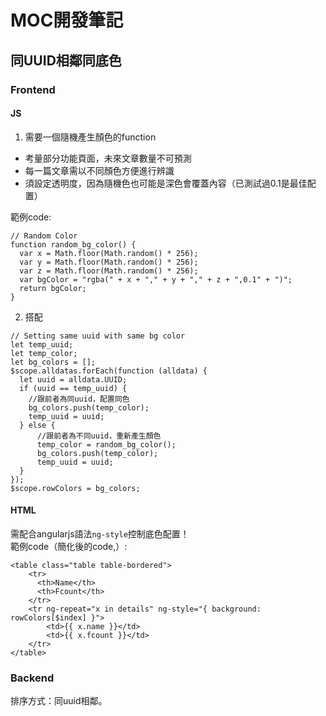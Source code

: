 # MOC開發筆記
## 同UUID相鄰同底色
### Frontend
#### JS
1. 需要一個隨機產生顏色的function
- 考量部分功能頁面，未來文章數量不可預測   
- 每一篇文章需以不同顏色方便進行辨識   
- 須設定透明度，因為隨機色也可能是深色會覆蓋內容（已測試過0.1是最佳配置）  

範例code:  
```
// Random Color
function random_bg_color() {
  var x = Math.floor(Math.random() * 256);
  var y = Math.floor(Math.random() * 256);
  var z = Math.floor(Math.random() * 256);
  var bgColor = "rgba(" + x + "," + y + "," + z + ",0.1" + ")";
  return bgColor;
}
```
2. 搭配
```javascript=
// Setting same uuid with same bg color
let temp_uuid;
let temp_color;
let bg_colors = [];
$scope.alldatas.forEach(function (alldata) {
  let uuid = alldata.UUID;
  if (uuid == temp_uuid) {
    //跟前者為同uuid，配置同色
    bg_colors.push(temp_color);
    temp_uuid = uuid;
  } else {
      //跟前者為不同uuid，重新產生顏色
      temp_color = random_bg_color();
      bg_colors.push(temp_color);
      temp_uuid = uuid;
  }
});
$scope.rowColors = bg_colors;
```


#### HTML
需配合angularjs語法`ng-style`控制底色配置！  
範例code（簡化後的code,）:  
```html=
<table class="table table-bordered">
    <tr>
      <th>Name</th>
      <th>Fcount</th>
    </tr>
    <tr ng-repeat="x in details" ng-style="{ background: rowColors[$index] }">
        <td>{{ x.name }}</td>
        <td>{{ x.fcount }}</td>
    </tr>
</table>
```
### Backend
排序方式：同uuid相鄰。  
